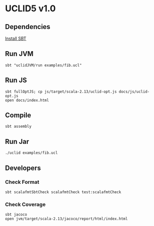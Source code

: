 # UCLID5 v1.0

## Dependencies

[Install SBT](https://www.scala-lang.org/download/)

## Run JVM

```
sbt "uclidJVM/run examples/fib.ucl"
```

## Run JS

```
sbt fullOptJS; cp js/target/scala-2.13/uclid-opt.js docs/js/uclid-opt.js
open docs/index.html
```

## Compile

```
sbt assembly
```

## Run Jar

```
./uclid examples/fib.ucl
```

## Developers

### Check Format

```
sbt scalafmtSbtCheck scalafmtCheck test:scalafmtCheck
```

### Check Coverage

```
sbt jacoco
open jvm/target/scala-2.13/jacoco/report/html/index.html
```
